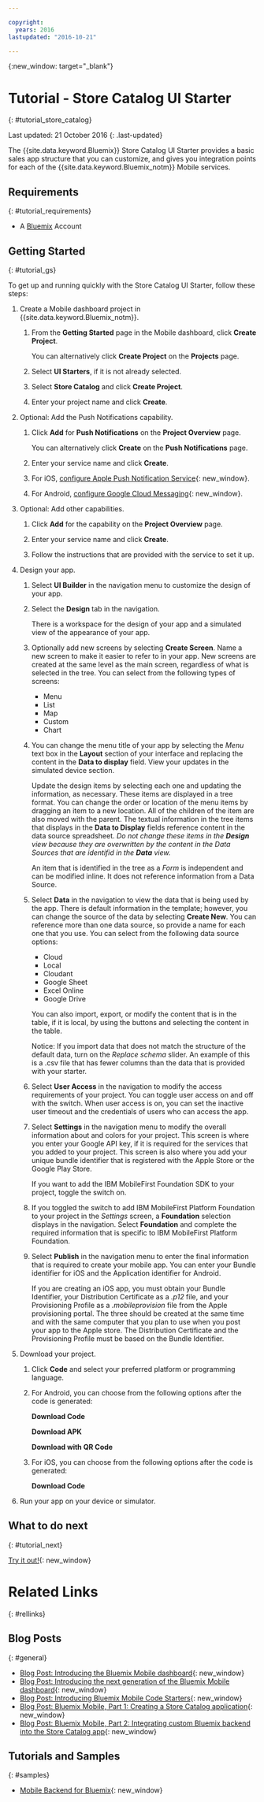 ```yaml
---

copyright:
  years: 2016
lastupdated: "2016-10-21"

---
```

{:new_window: target="_blank"}

# Tutorial - Store Catalog UI Starter
{: #tutorial_store_catalog}

Last updated: 21 October 2016
{: .last-updated}

The {{site.data.keyword.Bluemix}} Store Catalog UI Starter provides a basic sales app structure that you can customize, and gives you integration points for each of the {{site.data.keyword.Bluemix_notm}} Mobile services.


## Requirements
{: #tutorial_requirements}

* A [Bluemix](http://bluemix.net) Account


## Getting Started
{: #tutorial_gs}

To get up and running quickly with the Store Catalog UI Starter, follow these steps:

1. Create a Mobile dashboard project in {{site.data.keyword.Bluemix_notm}}.

   1. From the **Getting Started** page in the Mobile dashboard, click **Create Project**.

      You can alternatively click **Create Project** on the **Projects** page.

   2. Select **UI Starters**, if it is not already selected.

   3. Select **Store Catalog** and click **Create Project**.

   4. Enter your project name and click **Create**.

2. Optional: Add the Push Notifications capability.

   1. Click **Add** for **Push Notifications** on the **Project Overview** page.

      You can alternatively click **Create** on the **Push Notifications** page.

   2. Enter your service name and click **Create**.

   3. For iOS, [configure Apple Push Notification Service](../services/mobilepush/t_push_provider_ios.html){: new_window}.

   4. For Android, [configure Google Cloud Messaging](../services/mobilepush/t_push_provider_android.html){: new_window}.

3. Optional: Add other capabilities.

   1. Click **Add** for the capability on the **Project Overview** page.

   2. Enter your service name and click **Create**.

   3. Follow the instructions that are provided with the service to set it up.

4. Design your app.

   1. Select **UI Builder** in the navigation menu to customize the design of your app.

   2. Select the **Design** tab in the navigation.

      There is a workspace for the design of your app and a simulated view of the appearance of your app.

   3. Optionally add new screens by selecting **Create Screen**. Name a new screen to make it easier to refer to in your app. New screens are created at the same level as the main screen, regardless of what is selected in the tree. You can select from the following types of screens:
      * Menu
      * List
      * Map
      * Custom
      * Chart	   

   4. You can change the menu title of your app by selecting the *Menu* text box in the **Layout** section of your interface and replacing the content in the **Data to display** field. View your updates in the simulated device section.

      Update the design items by selecting each one and updating the information, as necessary. These items are displayed in a tree format. You can change the order or location of the menu items by dragging an item to a new location. All of the children of the item are also moved with the parent. The textual information in the tree items that displays in the **Data to Display** fields reference content in the data source spreadsheet. *Do not change these items in the **Design** view because they are overwritten by the content in the Data Sources that are identifid in the **Data** view.*

		An item that is identified in the tree as a *Form* is independent and can be modified inline. It does not reference information from a Data Source.

   5. Select **Data** in the navigation to view the data that is being used by the app. There is default information in the template; however, you can change the source of the data by selecting **Create New**. You can reference more than one data source, so provide a name for each one that you use. You can select from the following data source options:
      * Cloud
      * Local
      * Cloudant
      * Google Sheet
      * Excel Online
      * Google Drive

      You can also import, export, or modify the content that is in the table, if it is local, by using the buttons and selecting the content in the table.

	  Notice: If you import data that does not match the structure of the default data, turn on the *Replace schema* slider. An example of this is a .csv file that has fewer columns than the data that is provided with your starter.

   6. Select **User Access** in the navigation to modify the access requirements of your project. You can toggle user access on and off with the switch. When user access is on, you can set the inactive user timeout and the credentials of users who can access the app.

   7. Select **Settings** in the navigation menu to modify the overall information about and colors for your project. This screen is where you enter your Google API key, if it is required for the services that you added to your project. This screen is also where you add your unique bundle identifier that is registered with the Apple Store or the Google Play Store.

      If you want to add the IBM MobileFirst Foundation SDK to your project, toggle the switch on.

   8. If you toggled the switch to add IBM MobileFirst Platform Foundation to your project in the *Settings* screen, a **Foundation** selection displays in the navigation. Select **Foundation** and complete the required information that is specific to IBM MobileFirst Platform Foundation.

   9. Select **Publish** in the navigation menu to enter the final information that is required to create your mobile app. You can enter your Bundle identifier for iOS and the Application identifier for Android.

       If you are creating an iOS app, you must obtain your Bundle Identifier, your Distribution Certificate as a *.p12* file, and your Provisioning Profile as a *.mobileprovision* file from the Apple provisioning portal. The three should be created at the same time and with the same computer that you plan to use when you post your app to the Apple store. The Distribution Certificate and the Provisioning Profile must be based on the Bundle Identifier. 	

5. Download your project.

   1. Click **Code** and select your preferred platform or programming language.

   2. For Android, you can choose from the following options after the code is generated:

      **Download Code**

      **Download APK**

      **Download with QR Code**

   3. For iOS, you can choose from the following options after the code is generated:

      **Download Code**

6. Run your app on your device or simulator.


## What to do next
{: #tutorial_next}

[Try it out!](http://new-console.{DomainName}/mobile/create-project?starter=fb5e31a9-1186-4d46-939e-2f620f35b83b){: new_window}


# Related Links
{: #rellinks}

<!-- links to internal services don't work
## {{site.data.keyword.Bluemix_notm}} Mobile services
{: #general}
* [Mobile Analytics (Beta)](../services/mobileanalytics/index.html){: new_window}
* [Mobile Client Access](../services/mobileaccess/index.html){: new_window}
* [Mobile Foundation](../services/mobilefoundation/index.html){: new_window}
* [Mobile Quality Assurance)](../services/MobileQualityAssurance/index.html){: new_window}
* [Push Notifications](../services/mobilepush/index.html){: new_window}
-->

## Blog Posts
{: #general}
* [Blog Post: Introducing the Bluemix Mobile dashboard](https://developer.ibm.com/bluemix/2016/07/08/new-bluemix-mobile-dashboard/){: new_window}
* [Blog Post: Introducing the next generation of the Bluemix Mobile dashboard](https://www.ibm.com/blogs/bluemix/2016/10/next-gen-bluemix-mobile-dashboard/){: new_window}
* [Blog Post: Introducing Bluemix Mobile Code Starters](https://www.ibm.com/blogs/bluemix/2016/10/rapid-dev-with-mobile-code-starters/){: new_window}
* [Blog Post: Bluemix Mobile, Part 1: Creating a Store Catalog application](https://developer.ibm.com/bluemix/2016/07/13/bluemix-mobile-creating-store-catalog-app-part1/){: new_window}
* [Blog Post: Bluemix Mobile, Part 2: Integrating custom Bluemix backend into the Store Catalog app](https://developer.ibm.com/bluemix/2016/07/14/bluemix-mobile-integrating-custom-backend-part2/){: new_window}

## Tutorials and Samples
{: #samples}
* [Mobile Backend for Bluemix](https://github.com/ibm-bluemix-mobile-services/mobiledashboard-storecatalog-backend){: new_window}
